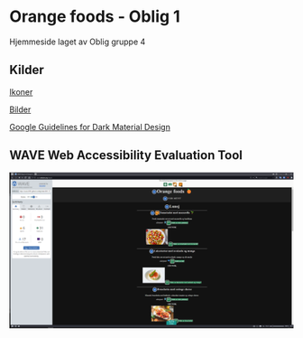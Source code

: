# Orange foods - Oblig 1

Hjemmeside laget av Oblig gruppe 4

## Kilder

[Ikoner](https://icons8.com/) 

[Bilder](https://unsplash.com/)

[Google Guidelines for Dark Material Design](https://material.io/design/color/dark-theme.html)


## WAVE Web Accessibility Evaluation Tool

![alt text](wave-web-accessibility.png)



